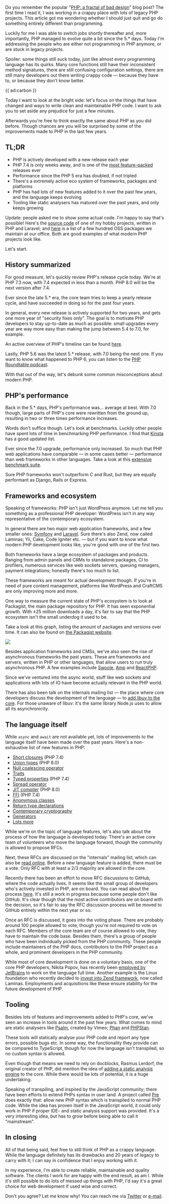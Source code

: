 Do you remember the popular "[PHP: a fractal of bad design](*https://eev.ee/blog/2012/04/09/php-a-fractal-of-bad-design/)" blog post?
The first time I read it, I was working in a crappy place with lots of legacy PHP projects.
This article got me wondering whether I should just quit and go do something entirely different than programming.

Luckily for me I was able to switch jobs shortly thereafter and, 
more importantly, PHP managed to evolve quite a bit since the 5.* days.
Today I'm addressing the people who are either not programming in PHP anymore, 
or are stuck in legacy projects.  

Spoiler: some things still suck today, just like almost every programming language has its quirks.
Many core functions still have their inconsistent method signatures, 
there are still confusing configuration settings, 
there are still many developers out there writing crappy code — because they have to, or because they don't know better.

{{ ad:carbon }}

Today I want to look at the bright side: 
let's focus on the things that have changed and ways to write clean and maintainable PHP code.
I want to ask you to set aside any prejudice for just a few minutes.

Afterwards you're free to think exactly the same about PHP as you did before.
Though chances are you will be surprised by some of the improvements made to PHP in the last few years.

## TL;DR

- PHP is actively developed with a new release each year
- PHP 7.4 is only weeks away, and is one of the [most feature-packed](*/blog/new-in-php-74) releases ever
- Performance since the PHP 5 era has doubled, if not tripled
- There's a extremely active eco system of frameworks, packages and platforms
- PHP has had lots of new features added to it over the past few years, and the language keeps evolving
- Tooling like static analysers has matured over the past years, and only keeps growing

Update: people asked me to show some actual code. 
I'm happy to say that's possible! Here's the [source code](*https://github.com/brendt/aggregate.stitcher.io) 
of one of my hobby projects, written in PHP and Laravel;
and [here](*https://spatie.be/open-source/packages) is a list of a few hundred OSS packages we maintain at our office.
Both are good examples of what modern PHP projects look like. 

Let's start.

## History summarized

For good measure, let's quickly review PHP's release cycle today. 
We're at PHP 7.3 now, with 7.4 expected in less than a month. 
PHP 8.0 will be the next version after 7.4.

Ever since the late 5.* era, the core team tries to keep a yearly release cycle, 
and have succeeded in doing so for the past four years.

In general, every new release is actively supported for two years, 
and gets one more year of "security fixes only". 
The goal is to motivate PHP developers to stay up-to-date as much as possible:
small upgrades every year are way more easy than making the jump between 5.4 to 7.0, for example.

An active overview of PHP's timeline can be found [here](*https://www.php.net/supported-versions.php).

Lastly, PHP 5.6 was the latest 5.* release, with 7.0 being the next one.
If you want to know what happened to PHP 6, you can listen to the [PHP Roundtable podcast](*https://www.phproundtable.com/episode/what-happened-to-php-6).

With that out of the way, let's debunk some common misconceptions about modern PHP.

## PHP's performance

Back in the 5.* days, PHP's performance was… average at best. 
With 7.0 though, large parts of PHP's core were rewritten from the ground up,
resulting in two or three times performance increases.

Words don't suffice though. Let's look at benchmarks.
Luckily other people have spent lots of time in benchmarking PHP performance. 
I find that [Kinsta](*https://kinsta.com/blog/php-benchmarks/) has a good updated list.

Ever since the 7.0 upgrade, performance only increased. 
So much that PHP web applications have comparable — in some cases better — performance than web frameworks in other languages.
Take a look at this [extensive benchmark suite](*https://github.com/the-benchmarker/web-frameworks).

Sure PHP frameworks won't outperform C and Rust, but they are equally performant as Django, Rails or Express. 

## Frameworks and ecosystem

Speaking of frameworks: PHP isn't just WordPress anymore. 
Let me tell you something as a professional PHP developer: 
WordPress isn't in any way representative of the contemporary ecosystem. 

In general there are two major web application frameworks, and a few smaller ones: [Symfony](*https://symfony.com/) and [Laravel](*https://laravel.com/).
Sure there's also Zend, now called Laminas; Yii, Cake, Code Igniter etc.
— but if you want to know what modern PHP development looks like, you're good with one of the first two.

Both frameworks have a large ecosystem of packages and products.
Ranging from admin panels and CRMs to standalone packages, CI to profilers, 
numerous services like web sockets servers, queuing managers, payment integrations;
honestly there's too much to list.

These frameworks are meant for actual development though. 
If you're in need of pure content management, 
platforms like WordPress and CraftCMS are only improving more and more.

One way to measure the current state of PHP's ecosystem is to look at Packagist, the main package repository for PHP.
It has seen exponential growth. 
With ±25 million downloads a day, it's fair to say that the PHP ecosystem isn't the small underdog it used to be.

Take a look at this graph, listing the amount of packages and versions over time. 
It can also be found on [the Packagist website](*https://packagist.org/statistics).

![](/resources/img/blog/php-in-2019/packagist.png)

Besides application frameworks and CMSs, we've also seen the rise of asynchronous frameworks the past years.
These are frameworks and servers, written in PHP or other languages, 
that allow users to run truly asynchronous PHP. 
A few examples include [Swoole](*https://www.swoole.co.uk/), [Amp](*https://amphp.org/) and [ReactPHP](*https://reactphp.org/).

Since we've ventured into the async world, 
stuff like web sockets and applications with lots of IO have become actually relevant in the PHP world.

There has also been talk on the internals mailing list — the place where core developers discuss the development of the language —
to [add libuv to the core](*https://externals.io/message/102415#102415). 
For those unaware of libuv: it's the same library Node.js uses to allow all its asynchronicity. 

## The language itself

While `async` and `await` are not available yet, lots of improvements to the language itself have been made over the past years.
Here's a non-exhaustive list of new features in PHP:

- [Short closures](*/blog/short-closures-in-php) (PHP 7.4)
- [Union types](*https://wiki.php.net/rfc/union_types_v2) (PHP 8.0)
- [Null coalescing operator](*/blog/shorthand-comparisons-in-php#null-coalescing-operator)
- [Traits](*https://www.php.net/manual/en/language.oop5.traits.php)
- [Typed properties](*/blog/new-in-php-74#typed-properties-rfc) (PHP 7.4)
- [Spread operator](*https://wiki.php.net/rfc/argument_unpacking)
- [JIT compiler](*https://wiki.php.net/rfc/jit) (PHP 8.0)
- [FFI](*https://wiki.php.net/rfc/ffi) (PHP 7.4)
- [Anonymous classes](*https://www.php.net/manual/en/language.oop5.anonymous.php)
- [Return type declarations](*https://www.php.net/manual/en/functions.returning-values.php#functions.returning-values.type-declaration)
- [Contemporary cryptography](*https://wiki.php.net/rfc/libsodium)
- [Generators](*https://wiki.php.net/rfc/generators)
- [Lots more](*/blog/new-in-php-74)

While we're on the topic of language features, let's also talk about the process of how the language is developed today.
There's an active core team of volunteers who move the language forward, 
though the community is allowed to propose RFCs.

Next, these RFCs are discussed on the "internals" mailing list, which can also be [read online](*https://externals.io/).
Before a new language feature is added, there must be a vote. 
Only RFC with at least a 2/3 majority are allowed in the core.

Recently there has been an effort to move RFC discussions to GitHub, where the code actually lives. It seems like the small group of developers who's actively invested in PHP, are on board. You can read about the process [here](*https://externals.io/message/107747). 
It's still a work in progress because some people don't like GitHub. It's clear though that the most active contributors are on board with the decision, so it's fair to say the RFC discussion process will be moved to GitHub entirely within the next year or so.

Once an RFC is discussed, it goes into the voting phase. There are probably around 100 people allowed to vote, though you're not required to vote on each RFC.
Members of the core team are of course allowed to vote, they have to maintain the code base. 
Besides them, there's a group of people who have been individually picked from the PHP community.
These people include maintainers of the PHP docs, contributors to the PHP project as a whole, 
and prominent developers in the PHP community.  

While most of core development is done on a voluntary basis, one of the core PHP developers, 
Nikita Popov, has recently been [employed by JetBrains](*https://blog.jetbrains.com/phpstorm/2019/01/nikita-popov-joins-phpstorm-team/) 
to work on the language full time. 
Another example is the Linux foundation who recently decided to [invest into Zend framework](*https://getlaminas.org/), now called Laminas.
Employments and acquisitions like these ensure stability for the future development of PHP.

## Tooling

Besides lots of features and improvements added to PHP's core, we've seen an increase in tools around it the past few years.
What comes to mind are static analysers like [Psalm](*https://github.com/vimeo/psalm), created by Vimeo; 
[Phan](*https://github.com/phan/phan) and [PHPStan](*https://github.com/phpstan/phpstan). 

These tools will statically analyse your PHP code and report any type errors, 
possible bugs etc. 
In some way, the functionality they provide can be compared to TypeScript, 
though for now the language isn't transpiled, so no custom syntax is allowed.

Even though that means we need to rely on docblocks, Rasmus Lerdorf, the original creator of PHP, 
did mention the idea of [adding a static analysis engine](*https://externals.io/message/101477#101592) to the core.
While there would be lots of potential, it is a huge undertaking.

Speaking of transpiling, and inspired by the JavaScript community; 
there have been efforts to extend PHPs syntax in user land. 
A project called [Pre](*https://preprocess.io/) does exactly that: 
allow new PHP syntax which is transpiled to normal PHP code.
While the idea has proven itself in the JavaScript world, 
it could only work in PHP if proper IDE- and static analysis support was provided.
It's a very interesting idea, but has to grow before being able to call it "mainstream".

## In closing

All of that being said, feel free to still think of PHP as a crappy language. 
While the language definitely has its drawbacks and 20 years of legacy to carry with it;
I can say in confidence that I enjoy working with it.

In my experience, I'm able to create reliable, maintainable and quality software.
The clients I work for are happy with the end result, as am I.
While it's still possible to do lots of messed up things with PHP,
I'd say it's a great choice for web development if used wise and correct.

Don't you agree? Let me know why! 
You can reach me via [Twitter](*https://twitter.com/brendt_gd) or [e-mail](mailto:brendt@stitcher.io).
